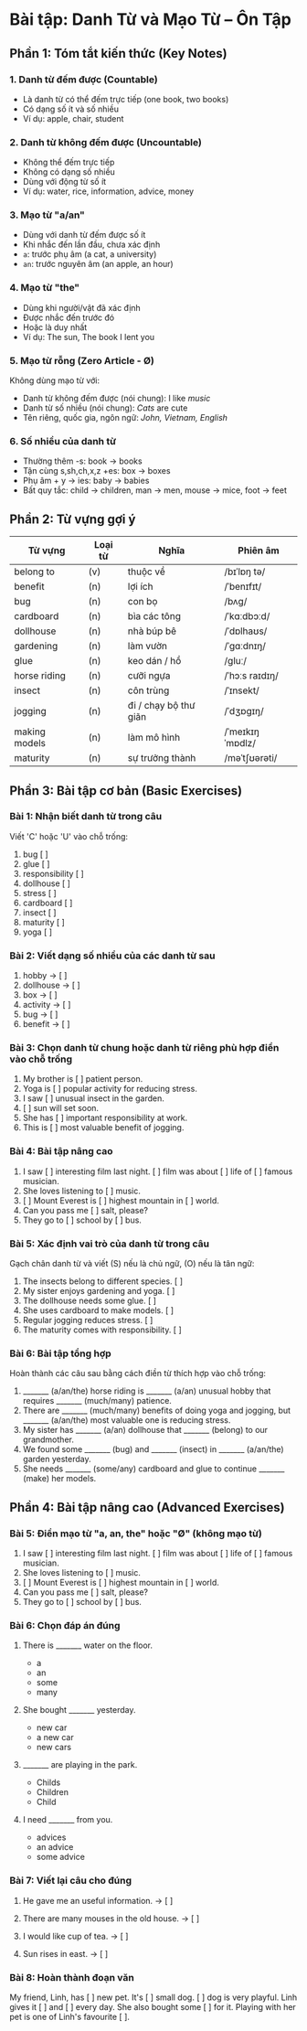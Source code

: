 # Bài tập: Danh Từ và Mạo Từ – Ôn Tập

## Phần 1: Tóm tắt kiến thức (Key Notes)

### 1. Danh từ đếm được (Countable)
- Là danh từ có thể đếm trực tiếp (one book, two books)
- Có dạng số ít và số nhiều
- Ví dụ: apple, chair, student

### 2. Danh từ không đếm được (Uncountable)
- Không thể đếm trực tiếp
- Không có dạng số nhiều
- Dùng với động từ số ít
- Ví dụ: water, rice, information, advice, money

### 3. Mạo từ "a/an"
- Dùng với danh từ đếm được số ít
- Khi nhắc đến lần đầu, chưa xác định
- `a`: trước phụ âm (a cat, a university)
- `an`: trước nguyên âm (an apple, an hour)

### 4. Mạo từ "the"
- Dùng khi người/vật đã xác định
- Được nhắc đến trước đó
- Hoặc là duy nhất
- Ví dụ: The sun, The book I lent you

### 5. Mạo từ rỗng (Zero Article - Ø)
Không dùng mạo từ với:
- Danh từ không đếm được (nói chung): I like *music*
- Danh từ số nhiều (nói chung): *Cats* are cute
- Tên riêng, quốc gia, ngôn ngữ: *John, Vietnam, English*

### 6. Số nhiều của danh từ
- Thường thêm -s: book → books
- Tận cùng s,sh,ch,x,z +es: box → boxes
- Phụ âm + y → ies: baby → babies
- Bất quy tắc: child → children, man → men, mouse → mice, foot → feet

## Phần 2: Từ vựng gợi ý

| Từ vựng | Loại từ | Nghĩa | Phiên âm |
|---------|---------|-------|----------|
| belong to | (v) | thuộc về | /bɪˈlɒŋ tə/ |
| benefit | (n) | lợi ích | /ˈbenɪfɪt/ |
| bug | (n) | con bọ | /bʌɡ/ |
| cardboard | (n) | bìa các tông | /ˈkɑːdbɔːd/ |
| dollhouse | (n) | nhà búp bê | /ˈdɒlhaʊs/ |
| gardening | (n) | làm vườn | /ˈɡɑːdnɪŋ/ |
| glue | (n) | keo dán / hồ | /ɡluː/ |
| horse riding | (n) | cưỡi ngựa | /ˈhɔːs raɪdɪŋ/ |
| insect | (n) | côn trùng | /ˈɪnsekt/ |
| jogging | (n) | đi / chạy bộ thư giãn | /ˈdʒɒɡɪŋ/ |
| making models | (n) | làm mô hình | /ˈmeɪkɪŋ ˈmɒdlz/ |
| maturity | (n) | sự trưởng thành | /məˈtʃʊərəti/ |

## Phần 3: Bài tập cơ bản (Basic Exercises)

### Bài 1: Nhận biết danh từ trong câu
Viết 'C' hoặc 'U' vào chỗ trống:
1. bug [ ]
2. glue [ ]
3. responsibility [ ]
4. dollhouse [ ]
5. stress [ ]
6. cardboard [ ]
7. insect [ ]
8. maturity [ ]
9. yoga [ ]

### Bài 2: Viết dạng số nhiều của các danh từ sau
1. hobby → [ ]
2. dollhouse → [ ]
3. box → [ ]
4. activity → [ ]
5. bug → [ ]
6. benefit → [ ]

### Bài 3: Chọn danh từ chung hoặc danh từ riêng phù hợp điền vào chỗ trống
1. My brother is [ ] patient person.
2. Yoga is [ ] popular activity for reducing stress.
3. I saw [ ] unusual insect in the garden.
4. [ ] sun will set soon.
5. She has [ ] important responsibility at work.
6. This is [ ] most valuable benefit of jogging.

### Bài 4: Bài tập nâng cao
1. I saw [ ] interesting film last night. [ ] film was about [ ] life of [ ] famous musician.
2. She loves listening to [ ] music.
3. [ ] Mount Everest is [ ] highest mountain in [ ] world.
4. Can you pass me [ ] salt, please?
5. They go to [ ] school by [ ] bus.

### Bài 5: Xác định vai trò của danh từ trong câu
Gạch chân danh từ và viết (S) nếu là chủ ngữ, (O) nếu là tân ngữ:
1. The insects belong to different species. [ ]
2. My sister enjoys gardening and yoga. [ ]
3. The dollhouse needs some glue. [ ]
4. She uses cardboard to make models. [ ]
5. Regular jogging reduces stress. [ ]
6. The maturity comes with responsibility. [ ]

### Bài 6: Bài tập tổng hợp
Hoàn thành các câu sau bằng cách điền từ thích hợp vào chỗ trống:
1. _______ (a/an/the) horse riding is _______ (a/an) unusual hobby that requires _______ (much/many) patience.
2. There are _______ (much/many) benefits of doing yoga and jogging, but _______ (a/an/the) most valuable one is reducing stress.
3. My sister has _______ (a/an) dollhouse that _______ (belong) to our grandmother.
4. We found some _______ (bug) and _______ (insect) in _______ (a/an/the) garden yesterday.
5. She needs _______ (some/any) cardboard and glue to continue _______ (make) her models.

## Phần 4: Bài tập nâng cao (Advanced Exercises)

### Bài 5: Điền mạo từ "a, an, the" hoặc "Ø" (không mạo từ)
1. I saw [ ] interesting film last night. [ ] film was about [ ] life of [ ] famous musician.
2. She loves listening to [ ] music.
3. [ ] Mount Everest is [ ] highest mountain in [ ] world.
4. Can you pass me [ ] salt, please?
5. They go to [ ] school by [ ] bus.

### Bài 6: Chọn đáp án đúng
1. There is _______ water on the floor.
   - a
   - an
   - some
   - many

2. She bought _______ yesterday.
   - new car
   - a new car
   - new cars

3. _______ are playing in the park.
   - Childs
   - Children
   - Child

4. I need _______ from you.
   - advices
   - an advice
   - some advice

### Bài 7: Viết lại câu cho đúng
1. He gave me an useful information.
   → [ ]

2. There are many mouses in the old house.
   → [ ]

3. I would like cup of tea.
   → [ ]

4. Sun rises in east.
   → [ ]

### Bài 8: Hoàn thành đoạn văn
My friend, Linh, has [ ] new pet. It's [ ] small dog. [ ] dog is very playful. Linh gives it [ ] and [ ] every day. She also bought some [ ] for it. Playing with her pet is one of Linh's favourite [ ]. 
